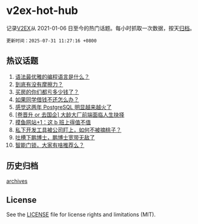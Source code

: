# v2ex-hot-hub

 记录[V2EX](https://www.v2ex.com/)从 2021-01-06 日至今的热门话题。每小时抓取一次数据，按天[归档](archives)。

`更新时间：2025-07-31 11:27:16 +0800`

## 热议话题

1. [语法最优雅的编程语言是什么？](https://www.v2ex.com/t/1148712)
1. [到底有没有摩擦力？](https://www.v2ex.com/t/1148808)
1. [买房的你们都亏多少钱了？](https://www.v2ex.com/t/1148756)
1. [如果同学借钱不还怎么办？](https://www.v2ex.com/t/1148784)
1. [感觉这两年 PostgreSQL 明显越来越火了](https://www.v2ex.com/t/1148894)
1. [[卷晋升 or 去国企] 大龄大厂前端面临人生抉择](https://www.v2ex.com/t/1148794)
1. [摸鱼网站+1：这 b 班上得值不值](https://www.v2ex.com/t/1148741)
1. [私下开发工具被公司盯上，如何不被摘桃子？](https://www.v2ex.com/t/1148834)
1. [吐槽下鹏博士，鹏博士宽带无敌了](https://www.v2ex.com/t/1148757)
1. [智能门锁，大家有啥推荐么？](https://www.v2ex.com/t/1148780)

## 历史归档

[archives](archives)

## License

See the [LICENSE](LICENSE) file for license rights and limitations (MIT).
